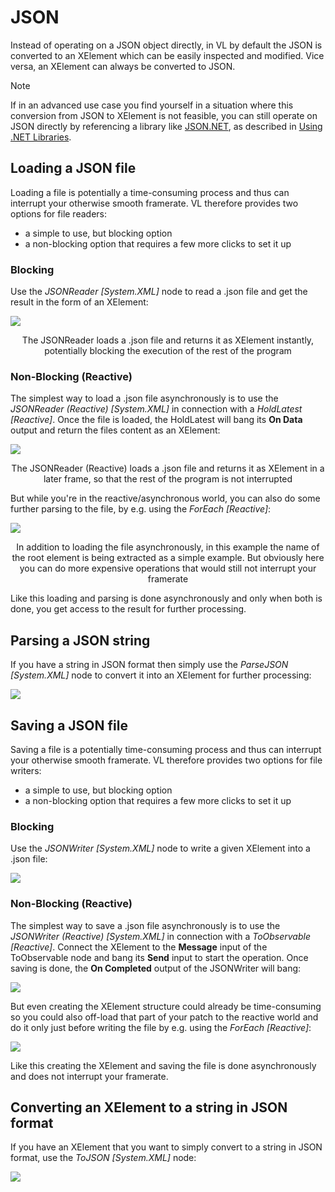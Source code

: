 # JSON

Instead of operating on a JSON object directly, in VL by default the JSON is converted to an XElement which can be easily inspected and modified. Vice versa, an XElement can always be converted to JSON.

> [!NOTE]
> If in an advanced use case you find yourself in a situation where this conversion from JSON to XElement is not feasible, you can still operate on JSON directly by referencing a library like [JSON.NET](https://www.newtonsoft.com/json), as described in [Using .NET Libraries](using-net-libraries.md).

## Loading a JSON file

Loading a file is potentially a time-consuming process and thus can interrupt your otherwise smooth framerate. VL therefore provides two options for file readers:

* a simple to use, but blocking option
* a non-blocking option that requires a few more clicks to set it up

### Blocking
Use the *JSONReader [System.XML]* node to read a .json file and get the result in the form of an XElement:

![](../../images/libraries/json-37ff4.png)
<center>The JSONReader loads a .json file and returns it as XElement instantly, potentially blocking the execution of the rest of the program</center>

### Non-Blocking (Reactive)
The simplest way to load a .json file asynchronously is to use the *JSONReader (Reactive) [System.XML]* in connection with a *HoldLatest [Reactive]*. Once the file is loaded, the HoldLatest will bang its __On Data__ output and return the files content as an XElement:

![](../../images/libraries/json-3b519.png)
<center>The JSONReader (Reactive) loads a .json file and returns it as XElement in a later frame, so that the rest of the program is not interrupted</center>

But while you're in the reactive/asynchronous world, you can also do some further parsing to the file, by e.g. using the *ForEach [Reactive]*:

![](../../images/libraries/json-1a150.png)
<center>In addition to loading the file asynchronously, in this example the name of the root element is being extracted as a simple example. But obviously here you can do more expensive operations that would still not interrupt your framerate</center>

Like this loading and parsing is done asynchronously and only when both is done, you get access to the result for further processing.

## Parsing a JSON string

If you have a string in JSON format then simply use the *ParseJSON [System.XML]* node to convert it into an XElement for further processing:

![](../../images/libraries/json-890ce.png)

## Saving a JSON file

Saving a file is a potentially time-consuming process and thus can interrupt your otherwise smooth framerate. VL therefore provides two options for file writers:

* a simple to use, but blocking option
* a non-blocking option that requires a few more clicks to set it up

### Blocking
Use the *JSONWriter [System.XML]* node to write a given XElement into a .json file:

![](../../images/libraries/json-10881.png)

### Non-Blocking (Reactive)
The simplest way to save a .json file asynchronously is to use the *JSONWriter (Reactive) [System.XML]* in connection with a *ToObservable [Reactive]*. Connect the XElement to the __Message__ input of the ToObservable node and bang its  __Send__ input to start the operation. Once saving is done, the __On Completed__ output of the JSONWriter will bang:

![](../../images/libraries/json-bf0b4.png)

But even creating the XElement structure could already be time-consuming so you could also off-load that part of your patch to the reactive world and do it only just before writing the file by e.g. using the *ForEach [Reactive]*:

![](../../images/libraries/json-7c6e9.png)

Like this creating the XElement and saving the file is done asynchronously and does not interrupt your framerate.

## Converting an XElement to a string in JSON format

If you have an XElement that you want to simply convert to a string in JSON format, use the *ToJSON [System.XML]* node:

![](../../images/libraries/json-cba43.png)
